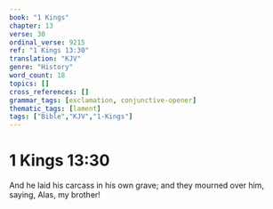 ```yaml
---
book: "1 Kings"
chapter: 13
verse: 30
ordinal_verse: 9215
ref: "1 Kings 13:30"
translation: "KJV"
genre: "History"
word_count: 18
topics: []
cross_references: []
grammar_tags: [exclamation, conjunctive-opener]
thematic_tags: [lament]
tags: ["Bible","KJV","1-Kings"]
---
```


# 1 Kings 13:30

And he laid his carcass in his own grave; and they mourned over him, saying, Alas, my brother!
